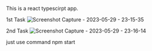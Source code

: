 This is a react typescirpt app.

1st Task
![Screenshot Capture - 2023-05-29 - 23-15-35](https://github.com/princeramkot/installment_assignment/assets/32639995/73ce29da-d64a-4831-bb4d-741313d511e6)

2nd Task
![Screenshot Capture - 2023-05-29 - 23-16-14](https://github.com/princeramkot/installment_assignment/assets/32639995/4489317b-34af-4dfd-b265-b766c217ba02)

just use command npm start
